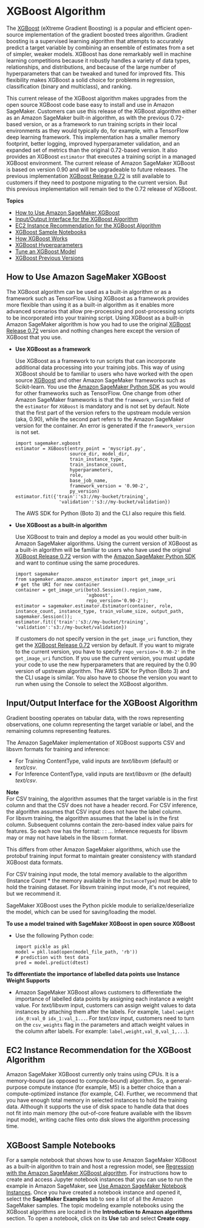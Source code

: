 # XGBoost Algorithm<a name="xgboost"></a>

The [XGBoost](https://github.com/dmlc/xgboost) \(eXtreme Gradient Boosting\) is a popular and efficient open\-source implementation of the gradient boosted trees algorithm\. Gradient boosting is a supervised learning algorithm that attempts to accurately predict a target variable by combining an ensemble of estimates from a set of simpler, weaker models\. XGBoost has done remarkably well in machine learning competitions because it robustly handles a variety of data types, relationships, and distributions, and because of the large number of hyperparameters that can be tweaked and tuned for improved fits\. This flexibility makes XGBoost a solid choice for problems in regression, classification \(binary and multiclass\), and ranking\.

This current release of the XGBoost algorithm makes upgrades from the open source XGBoost code base easy to install and use in Amazon SageMaker\. Customers can use this release of the XGBoost algorithm either as an Amazon SageMaker built\-in algorithm, as with the previous 0\.72\-based version, or as a framework to run training scripts in their local environments as they would typically do, for example, with a TensorFlow deep learning framework\. This implementation has a smaller memory footprint, better logging, improved hyperparameter validation, and an expanded set of metrics than the original 0\.72\-based version\. It also provides an XGBoost `estimator` that executes a training script in a managed XGBoost environment\. The current release of Amazon SageMaker XGBoost is based on version 0\.90 and will be upgradeable to future releases\. The previous implementation [XGBoost Release 0\.72](xgboost-72.md) is still available to customers if they need to postpone migrating to the current version\. But this previous implementation will remain tied to the 0\.72 release of XGBoost\.

**Topics**
+ [How to Use Amazon SageMaker XGBoost](#xgboost-modes)
+ [Input/Output Interface for the XGBoost Algorithm](#InputOutput-XGBoost)
+ [EC2 Instance Recommendation for the XGBoost Algorithm](#Instance-XGBoost)
+ [XGBoost Sample Notebooks](#xgboost-sample-notebooks)
+ [How XGBoost Works](xgboost-HowItWorks.md)
+ [XGBoost Hyperparameters](xgboost_hyperparameters.md)
+ [Tune an XGBoost Model](xgboost-tuning.md)
+ [XGBoost Previous Versions](xgboost-previous-versions.md)

## How to Use Amazon SageMaker XGBoost<a name="xgboost-modes"></a>

The XGBoost algorithm can be used as a built\-in algorithm or as a framework such as TensorFlow\. Using XGBoost as a framework provides more flexible than using it as a built\-in algorithm as it enables more advanced scenarios that allow pre\-processing and post\-processing scripts to be incorporated into your training script\. Using XGBoost as a built\-in Amazon SageMaker algorithm is how you had to use the original [XGBoost Release 0\.72](xgboost-72.md) version and nothing changes here except the version of XGBoost that you use\.
+ **Use XGBoost as a framework**

  Use XGBoost as a framework to run scripts that can incorporate additional data processing into your training jobs\. This way of using XGBoost should be to familiar to users who have worked with the open source [XGBoost](https://github.com/dmlc/xgboost) and other Amazon SageMaker frameworks such as Scikit\-learn\. You use the [Amazon SageMaker Python SDK](https://sagemaker.readthedocs.io) as you would for other frameworks such as TensorFlow\. One change from other Amazon SageMaker frameworks is that the `framework_version` field of the `estimator` for `XGBoost` is mandatory and is not set by default\. Note that the first part of the version refers to the upstream module version \(aka, 0\.90\), while the second part refers to the Amazon SageMaker version for the container\. An error is generated if the `framework_version` is not set\.

  ```
  import sagemaker.xgboost
  estimator = XGBoost(entry_point = 'myscript.py', 
                      source_dir, model_dir, 
                      train_instance_type,                    
                      train_instance_count, 
                      hyperparameters, 
                      role, 
                      base_job_name, 
                      framework_version = '0.90-2', 
                      py_version)
  estimator.fit({'train':'s3://my-bucket/training', 
                  'validation':'s3://my-bucket/validation})
  ```

  The AWS SDK for Python \(Boto 3\) and the CLI also require this field\.
+ **Use XGBoost as a built\-in algorithm**

  Use XGBoost to train and deploy a model as you would other built\-in Amazon SageMaker algorithms\. Using the current version of XGBoost as a built\-in algorithm will be familiar to users who have used the original [XGBoost Release 0\.72](xgboost-72.md) version with the [Amazon SageMaker Python SDK](https://sagemaker.readthedocs.io) and want to continue using the same procedures\.

  ```
  import sagemaker
  from sagemaker.amazon.amazon_estimator import get_image_uri 
  # get the URI for new container
  container = get_image_uri(boto3.Session().region_name,
                            'xgboost', 
                            repo_version='0.90-2'); 
  estimator = sagemaker.estimator.Estimator(container, role, instance_count, instance_type, train_volume_size, output_path, sagemaker.Session());
  estimator.fit({'train':'s3://my-bucket/training', 'validation':'s3://my-bucket/validation})
  ```

  If customers do not specify version in the `get_image_uri` function, they get the [XGBoost Release 0\.72](xgboost-72.md) version by default\. If you want to migrate to the current version, you have to specify `repo_version='0.90-2'` in the `get_image_uri` function\. If you use the current version, you must update your code to use the new hyperparameters that are required by the 0\.90 version of upstream algorithm\. The AWS SDK for Python \(Boto 3\) and the CLI usage is similar\. You also have to choose the version you want to run when using the Console to select the XGBoost algorithm\.

## Input/Output Interface for the XGBoost Algorithm<a name="InputOutput-XGBoost"></a>

Gradient boosting operates on tabular data, with the rows representing observations, one column representing the target variable or label, and the remaining columns representing features\. 

The Amazon SageMaker implementation of XGBoost supports CSV and libsvm formats for training and inference:
+ For Training ContentType, valid inputs are *text/libsvm* \(default\) or *text/csv*\.
+ For Inference ContentType, valid inputs are *text/libsvm* or \(the default\) *text/csv*\.

**Note**  
For CSV training, the algorithm assumes that the target variable is in the first column and that the CSV does not have a header record\. For CSV inference, the algorithm assumes that CSV input does not have the label column\.   
For libsvm training, the algorithm assumes that the label is in the first column\. Subsequent columns contain the zero\-based index value pairs for features\. So each row has the format: <label> <index0>:<value0> <index1>:<value1> \.\.\. Inference requests for libsvm may or may not have labels in the libsvm format\.

This differs from other Amazon SageMaker algorithms, which use the protobuf training input format to maintain greater consistency with standard XGBoost data formats\.

For CSV training input mode, the total memory available to the algorithm \(Instance Count \* the memory available in the `InstanceType`\) must be able to hold the training dataset\. For libsvm training input mode, it's not required, but we recommend it\.

SageMaker XGBoost uses the Python pickle module to serialize/deserialize the model, which can be used for saving/loading the model\.

**To use a model trained with SageMaker XGBoost in open source XGBoost**
+ Use the following Python code:

  ```
  import pickle as pkl 
  model = pkl.load(open(model_file_path, 'rb'))
  # prediction with test data
  pred = model.predict(dtest)
  ```

**To differentiate the importance of labelled data points use Instance Weight Supports**
+ Amazon SageMaker XGBoost allows customers to differentiate the importance of labelled data points by assigning each instance a weight value\. For *text/libsvm* input, customers can assign weight values to data instances by attaching them after the labels\. For example, `label:weight idx_0:val_0 idx_1:val_1...`\. For *text/csv* input, customers need to turn on the `csv_weights` flag in the parameters and attach weight values in the column after labels\. For example: `label,weight,val_0,val_1,...`\)\.

## EC2 Instance Recommendation for the XGBoost Algorithm<a name="Instance-XGBoost"></a>

Amazon SageMaker XGBoost currently only trains using CPUs\. It is a memory\-bound \(as opposed to compute\-bound\) algorithm\. So, a general\-purpose compute instance \(for example, M5\) is a better choice than a compute\-optimized instance \(for example, C4\)\. Further, we recommend that you have enough total memory in selected instances to hold the training data\. Although it supports the use of disk space to handle data that does not fit into main memory \(the out\-of\-core feature available with the libsvm input mode\), writing cache files onto disk slows the algorithm processing time\.

## XGBoost Sample Notebooks<a name="xgboost-sample-notebooks"></a>

For a sample notebook that shows how to use Amazon SageMaker XGBoost as a built\-in algorithm to train and host a regression model, see [Regression with the Amazon SageMaker XGBoost algorithm](https://github.com/awslabs/amazon-sagemaker-examples/blob/master/introduction_to_amazon_algorithms/xgboost_abalone/xgboost_abalone.ipynb)\. For instructions how to create and access Jupyter notebook instances that you can use to run the example in Amazon SageMaker, see [Use Amazon SageMaker Notebook Instances](nbi.md)\. Once you have created a notebook instance and opened it, select the **SageMaker Examples** tab to see a list of all the Amazon SageMaker samples\. The topic modeling example notebooks using the XGBoost algorithms are located in the **Introduction to Amazon algorithms** section\. To open a notebook, click on its **Use** tab and select **Create copy**\.